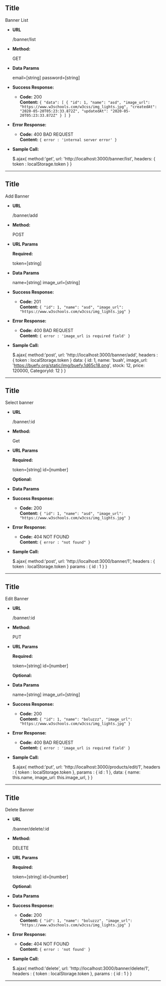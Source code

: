 **Title**
----
  Banner List

* **URL**

  /banner/list

* **Method:**
  
  GET
  

* **Data Params**

  email=[string]
  password=[string]

* **Success Response:**

  * **Code:** 200 <br />
    **Content:** `{
                    "data": [
                                {
                                    "id": 1,
                                    "name": "asd",
                                    "image_url": "https://www.w3schools.com/w3css/img_lights.jpg",
                                    "createdAt": "2020-05-20T05:23:33.872Z",
                                    "updatedAt": "2020-05-20T05:23:33.872Z"
                                }
                            ]
                        }`
 
* **Error Response:**

  * **Code:** 400 BAD REQUEST <br />
    **Content:** `{ error : 'internal server error' }`


* **Sample Call:**

  $.ajax{
      method:'get',
      url: 'http://localhost:3000/banner/list',
      headers: {
          token : localStorage.token
      }
  }

-------------------------------------------------------------------------------------------------------

**Title**
----
  Add Banner

* **URL**

  /banner/add

* **Method:**
  
  POST
  
*  **URL Params**

  

   **Required:**
 
    token=[string]


* **Data Params**

    name=[string]
    image_url=[string]


* **Success Response:**

  * **Code:** 201 <br />
    **Content:** `{
                        "id": 1,
                        "name": "asd",
                        "image_url": "https://www.w3schools.com/w3css/img_lights.jpg"
                    }`
 
* **Error Response:**

  * **Code:** 400 BAD REQUEST <br />
    **Content:** `{ error : 'image_url is required field' }`


* **Sample Call:**

  $.ajax{
      method:'post',
      url: 'http://localhost:3000/banner/add',
      headers : {
          token : localStorage.token
      }
      data: {
          id: 1,
        name: 'buah',
        image_url: 'https://buefy.org/static/img/buefy.1d65c18.png',
        stock: 12,
        price: 120000,
        CategoryId: 12 
      }
  }

-------------------------------------------------------------------------------------------------------

**Title**
----
  Select banner

* **URL**

  /banner/:id

* **Method:**
  
  Get
  
*  **URL Params**

  

   **Required:**
 
    token=[string]
    id=[number]

   **Optional:**
 
   

* **Data Params**


* **Success Response:**

  * **Code:** 200 <br />
    **Content:** `{
                        "id": 1,
                        "name": "asd",
                        "image_url": "https://www.w3schools.com/w3css/img_lights.jpg"
                    }`
 
* **Error Response:**

  * **Code:** 404 NOT FOUND <br />
    **Content:** `{ error : "not found" }`


* **Sample Call:**

  $.ajax{
      method:'post',
      url: 'http://localhost:3000/banner/1',
      headers : {
          token : localStorage.token
      }
      params : {
          id : 1
      }
  }

-------------------------------------------------------------------------------------------------------

**Title**
----
  Edit Banner

* **URL**

  /banner/:id

* **Method:**
  
  PUT
  
*  **URL Params**

  

   **Required:**
 
    token=[string]
    id=[number]

   **Optional:**
 
   

* **Data Params**

    name=[string]
    image_url=[string]

* **Success Response:**

  * **Code:** 200 <br />
    **Content:** `{
                        "id": 1,
                        "name": "boluzzz",
                        "image_url": "https://www.w3schools.com/w3css/img_lights.jpg"
                    }`
 
* **Error Response:**

  * **Code:** 400 BAD REQUEST <br />
    **Content:** `{ error : 'image_url is required field' }`


* **Sample Call:**

  $.ajax{
      method:'put',
      url: 'http://localhost:3000/products/edit/1',
      headers : {
          token : localStorage.token
      },
      params : {
          id : 1
      },
      data: {
            name: this.name,
            image_url: this.image_url,
      }
  }

-------------------------------------------------------------------------------------------------------

**Title**
----
  Delete Banner

* **URL**

  /banner/delete/:id

* **Method:**
  
  DELETE
  
*  **URL Params**

  

   **Required:**
 
    token=[string]
    id=[number]

   **Optional:**
 
   

* **Data Params**


* **Success Response:**

  * **Code:** 200 <br />
    **Content:** `{
                    "id": 1,
                    "name": "boluzzz",
                    "image_url": "https://www.w3schools.com/w3css/img_lights.jpg"
                }`
 
* **Error Response:**

  * **Code:** 404 NOT FOUND <br />
    **Content:** `{ error : 'not found' }`


* **Sample Call:**

  $.ajax{
      method:'delete',
      url: 'http://localhost:3000/banner/delete/1',
      headers : {
          token : localStorage.token
      },
      params : {
          id : 1
      }
  }

-------------------------------------------------------------------------------------------------------